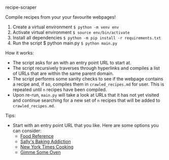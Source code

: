 recipe-scraper

Compile recipes from your your favourite webpages!

1. Create a virtual environment
`$ python -m venv env`
2. Activate virtual environment
`$ source env/bin/activate`
3. Install all dependencies
`$ python -m pip install -r requirements.txt`
4. Run the script $ python main.py
`$ python main.py`

How it works:
- The script asks for an with an entry point URL to start at.
- The script recursively traverses through hyperlinks and compiles a list of URLs that are within the same parent domain.
- The script performs some sanity checks to see if the webpage contains a recipe and, if so, compiles them in `crawled_recipes.md` for user. This is repeated until `n` recipes have been compiled.
- Upon re-run, `main.py` will take a look at URLs that it has not yet visited and continue searching for a new set of `n` recipes that will be added to `crawled_recipes.md`.

Tips:
- Start with an entry point URL that you like. Here are some options you can consider:
    - [Food Reference]("https://www.foodreference.com/")
    - [Sally's Baking Addiction]("https://sallysbakingaddiction.com/")
    - [New York Times Cooking]("https://cooking.nytimes.com/")
    - [Gimme Some Oven]("https://www.gimmesomeoven.com/")